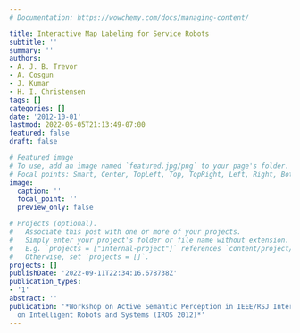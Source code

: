 ```yaml
---
# Documentation: https://wowchemy.com/docs/managing-content/

title: Interactive Map Labeling for Service Robots
subtitle: ''
summary: ''
authors:
- A. J. B. Trevor
- A. Cosgun
- J. Kumar
- H. I. Christensen
tags: []
categories: []
date: '2012-10-01'
lastmod: 2022-05-05T21:13:49-07:00
featured: false
draft: false

# Featured image
# To use, add an image named `featured.jpg/png` to your page's folder.
# Focal points: Smart, Center, TopLeft, Top, TopRight, Left, Right, BottomLeft, Bottom, BottomRight.
image:
  caption: ''
  focal_point: ''
  preview_only: false

# Projects (optional).
#   Associate this post with one or more of your projects.
#   Simply enter your project's folder or file name without extension.
#   E.g. `projects = ["internal-project"]` references `content/project/deep-learning/index.md`.
#   Otherwise, set `projects = []`.
projects: []
publishDate: '2022-09-11T22:34:16.678738Z'
publication_types:
- '1'
abstract: ''
publication: '*Workshop on Active Semantic Perception in IEEE/RSJ International Conference
  on Intelligent Robots and Systems (IROS 2012)*'
---
```

